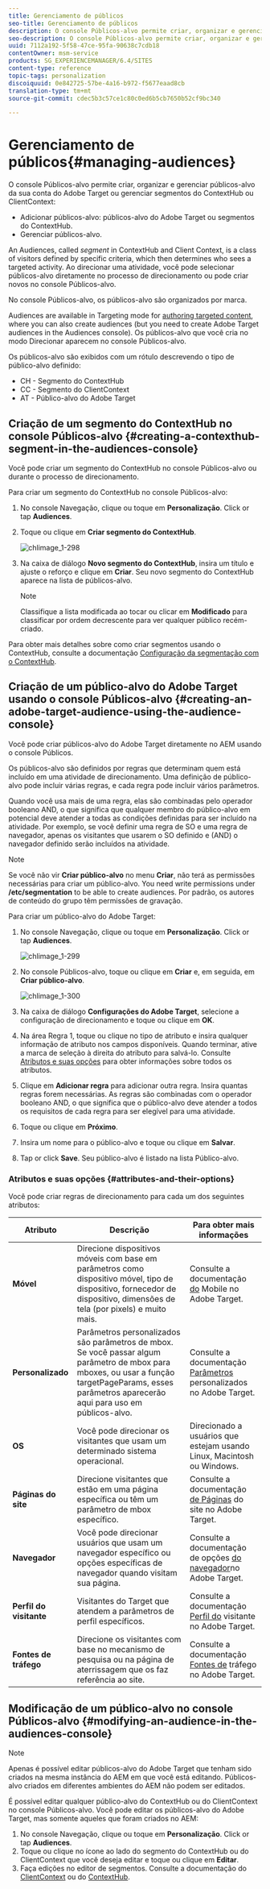 ```yaml
---
title: Gerenciamento de públicos
seo-title: Gerenciamento de públicos
description: O console Públicos-alvo permite criar, organizar e gerenciar públicos-alvo da sua conta do Adobe Target ou gerenciar segmentos do ContextHub ou ClientContext
seo-description: O console Públicos-alvo permite criar, organizar e gerenciar públicos-alvo da sua conta do Adobe Target ou gerenciar segmentos do ContextHub ou ClientContext
uuid: 7112a192-5f58-47ce-95fa-90638c7cdb18
contentOwner: msm-service
products: SG_EXPERIENCEMANAGER/6.4/SITES
content-type: reference
topic-tags: personalization
discoiquuid: 0e842725-57be-4a16-b972-f5677eaad8cb
translation-type: tm+mt
source-git-commit: cdec5b3c57ce1c80c0ed6b5cb7650b52cf9bc340

---
```



# Gerenciamento de públicos{#managing-audiences}

O console Públicos-alvo permite criar, organizar e gerenciar públicos-alvo da sua conta do Adobe Target ou gerenciar segmentos do ContextHub ou ClientContext:

* Adicionar públicos-alvo: públicos-alvo do Adobe Target ou segmentos do ContextHub.
* Gerenciar públicos-alvo.

An Audiences, called *segment* in ContextHub and Client Context, is a class of visitors defined by specific criteria, which then determines who sees a targeted activity. Ao direcionar uma atividade, você pode selecionar públicos-alvo diretamente no processo de direcionamento ou pode criar novos no console Públicos-alvo.

No console Públicos-alvo, os públicos-alvo são organizados por marca.

Audiences are available in Targeting mode for [authoring targeted content](/help/sites-authoring/content-targeting-touch.md), where you can also create audiences (but you need to create Adobe Target audiences in the Audiences console). Os públicos-alvo que você cria no modo Direcionar aparecem no console Públicos-alvo.

Os públicos-alvo são exibidos com um rótulo descrevendo o tipo de público-alvo definido:

* CH - Segmento do ContextHub
* CC - Segmento do ClientContext
* AT - Público-alvo do Adobe Target

## Criação de um segmento do ContextHub no console Públicos-alvo {#creating-a-contexthub-segment-in-the-audiences-console}

Você pode criar um segmento do ContextHub no console Públicos-alvo ou durante o processo de direcionamento.

Para criar um segmento do ContextHub no console Públicos-alvo:

1. No console Navegação, clique ou toque em **Personalização**. Click or tap **Audiences**.
1. Toque ou clique em **Criar segmento do ContextHub**.

   ![chlimage_1-298](assets/chlimage_1-298.png)

1. Na caixa de diálogo **Novo segmento do ContextHub**, insira um título e ajuste o reforço e clique em **Criar**. Seu novo segmento do ContextHub aparece na lista de públicos-alvo.

   >[!NOTE]
   >
   >Classifique a lista modificada ao tocar ou clicar em **Modificado** para classificar por ordem decrescente para ver qualquer público recém-criado.

Para obter mais detalhes sobre como criar segmentos usando o ContextHub, consulte a documentação [Configuração da segmentação com o ContextHub](/help/sites-administering/segmentation.md).

## Criação de um público-alvo do Adobe Target usando o console Públicos-alvo {#creating-an-adobe-target-audience-using-the-audience-console}

Você pode criar públicos-alvo do Adobe Target diretamente no AEM usando o console Públicos.

Os públicos-alvo são definidos por regras que determinam quem está incluído em uma atividade de direcionamento. Uma definição de público-alvo pode incluir várias regras, e cada regra pode incluir vários parâmetros.

Quando você usa mais de uma regra, elas são combinadas pelo operador booleano AND, o que significa que qualquer membro do público-alvo em potencial deve atender a todas as condições definidas para ser incluído na atividade. Por exemplo, se você definir uma regra de SO e uma regra de navegador, apenas os visitantes que usarem o SO definido e (AND) o navegador definido serão incluídos na atividade.

>[!NOTE]
>
>Se você não vir **Criar público-alvo** no menu **Criar**, não terá as permissões necessárias para criar um público-alvo. You need write permissions under **/etc/segmentation** to be able to create audiences. Por padrão, os autores de conteúdo do grupo têm permissões de gravação.

Para criar um público-alvo do Adobe Target:

1. No console Navegação, clique ou toque em **Personalização**. Click or tap **Audiences**.

   ![chlimage_1-299](assets/chlimage_1-299.png)

1. No console Públicos-alvo, toque ou clique em **Criar** e, em seguida, em **Criar público-alvo**.

   ![chlimage_1-300](assets/chlimage_1-300.png)

1. Na caixa de diálogo **Configurações do Adobe Target**, selecione a configuração de direcionamento e toque ou clique em **OK**.
1. Na área Regra 1, toque ou clique no tipo de atributo e insira qualquer informação de atributo nos campos disponíveis. Quando terminar, ative a marca de seleção à direita do atributo para salvá-lo. Consulte [Atributos e suas opções](#attributes-and-their-options) para obter informações sobre todos os atributos.
1. Clique em **Adicionar regra** para adicionar outra regra. Insira quantas regras forem necessárias. As regras são combinadas com o operador booleano AND, o que significa que o público-alvo deve atender a todos os requisitos de cada regra para ser elegível para uma atividade.
1. Toque ou clique em **Próximo**.
1. Insira um nome para o público-alvo e toque ou clique em **Salvar**.
1. Tap or click **Save**. Seu público-alvo é listado na lista Público-alvo.

### Atributos e suas opções {#attributes-and-their-options}

Você pode criar regras de direcionamento para cada um dos seguintes atributos:

| **Atributo** | **Descrição** | **Para obter mais informações** |
|---|---|---|
| **Móvel** | Direcione dispositivos móveis com base em parâmetros como dispositivo móvel, tipo de dispositivo, fornecedor de dispositivo, dimensões de tela (por pixels) e muito mais. | Consulte a documentação [do](https://marketing.adobe.com/resources/help/en_US/target/target/c_mobile.html) Mobile no Adobe Target. |
| **Personalizado** | Parâmetros personalizados são parâmetros de mbox. Se você passar algum parâmetro de mbox para mboxes, ou usar a função targetPageParams, esses parâmetros aparecerão aqui para uso em públicos-alvo. | Consulte a documentação [Parâmetros](https://marketing.adobe.com/resources/help/en_US/target/target/c_custom_parameters.html) personalizados no Adobe Target. |
| **OS** | Você pode direcionar os visitantes que usam um determinado sistema operacional. | Direcionado a usuários que estejam usando Linux, Macintosh ou Windows. |
| **Páginas do site** | Direcione visitantes que estão em uma página específica ou têm um parâmetro de mbox específico. | Consulte a documentação [de Páginas](https://marketing.adobe.com/resources/help/en_US/target/target/c_site_pages.html) do site no Adobe Target. |
| **Navegador** | Você pode direcionar usuários que usam um navegador específico ou opções específicas de navegador quando visitam sua página. | Consulte a documentação de opções [do navegador](https://marketing.adobe.com/resources/help/en_US/target/target/c_browser_options.html)no Adobe Target. |
| **Perfil do visitante** | Visitantes do Target que atendem a parâmetros de perfil específicos. | Consulte a documentação [Perfil do](https://marketing.adobe.com/resources/help/en_US/target/target/c_visitor_profile.html) visitante no Adobe Target. |
| **Fontes de tráfego** | Direcione os visitantes com base no mecanismo de pesquisa ou na página de aterrissagem que os faz referência ao site. | Consulte a documentação [Fontes de](https://marketing.adobe.com/resources/help/en_US/target/target/c_traffic_sources.html) tráfego no Adobe Target. |

## Modificação de um público-alvo no console Públicos-alvo {#modifying-an-audience-in-the-audiences-console}

>[!NOTE]
>
>Apenas é possível editar públicos-alvo do Adobe Target que tenham sido criados na mesma instância do AEM em que você está editando. Públicos-alvo criados em diferentes ambientes do AEM não podem ser editados.

É possível editar qualquer público-alvo do ContextHub ou do ClientContext no console Públicos-alvo. Você pode editar os públicos-alvo do Adobe Target, mas somente aqueles que foram criados no AEM:

1. No console Navegação, clique ou toque em **Personalização**. Click or tap **Audiences**.
1. Toque ou clique no ícone ao lado do segmento do ContextHub ou do ClientContext que você deseja editar e toque ou clique em **Editar**.
1. Faça edições no editor de segmentos. Consulte a documentação do [ClientContext](/help/sites-administering/campaign-segmentation.md) ou do [ContextHub](/help/sites-administering/contexthub-config.md).

